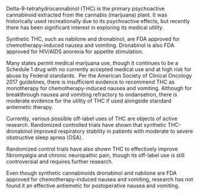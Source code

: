 Delta-9-tetrahydrocannabinol (THC) is the primary psychoactive cannabinoid extracted from the cannabis (marijuana) plant. It was historically used recreationally due to its psychoactive effects, but recently there has been significant interest in exploring its medical utility.

Synthetic THC, such as nabilone and dronabinol, are FDA approved for chemotherapy-induced nausea and vomiting. Dronabinol is also FDA approved for HIV/AIDS anorexia for appetite stimulation.

Many states permit medical marijuana use, though it continues to be a Schedule 1 drug with no currently accepted medical use and at high risk for abuse by Federal standards.  Per the American Society of Clinical Oncology 2017 guidelines, there is insufficient evidence to recommend THC as monotherapy for chemotherapy-induced nausea and vomiting. Although for breakthrough nausea and vomiting refractory to ondansetron, there is moderate evidence for the utility of THC if used alongside standard antiemetic therapy.

Currently, various possible off-label uses of THC are objects of active research. Randomized controlled trials have shown that synthetic THC-dronabinol improved respiratory stability in patients with moderate to severe obstructive sleep apnea (OSA).

Randomized control trials have also shown THC to effectively improve fibromyalgia and chronic neuropathic pain, though its off-label use is still controversial and requires further research.

Even though synthetic cannabinoids dronabinol and nabilone are FDA approved for chemotherapy-induced nausea and vomiting, research has not found it an effective antiemetic for postoperative nausea and vomiting.